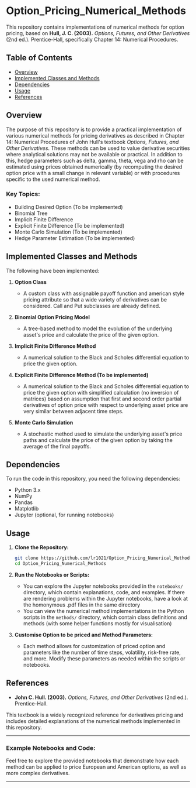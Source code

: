 # Option_Pricing_Numerical_Methods

This repository contains implementations of numerical methods for option pricing, based on **Hull, J. C. (2003).** *Options, Futures, and Other Derivatives* (2nd ed.). Prentice-Hall, specifically Chapter 14: Numerical Procedures.

## Table of Contents
- [Overview](#overview)
- [Implemented Classes and Methods](#implemented-methods)
- [Dependencies](#dependencies)
- [Usage](#usage)
- [References](#references)

## Overview

The purpose of this repository is to provide a practical implementation of various numerical methods for pricing derivatives as described in Chapter 14: Numerical Procedures of John Hull's textbook *Options, Futures, and Other Derivatives*. These methods can be used to value derivative securities where analytical solutions may not be available or practical.
In addition to this, hedge parameters such as delta, gamma, theta, vega and rho can be estimated using prices obtained numerically (by recomputing the desired option price with a small change in relevant variable) or with procedures specific to the used numerical method.

### Key Topics:
- Building Desired Option (To be implemented)
- Binomial Tree
- Implicit Finite Difference
- Explicit Finite Difference (To be implemented)
- Monte Carlo Simulation (To be implemented)
- Hedge Parameter Estimation (To be implemented)

## Implemented Classes and Methods

The following have been implemented:

1. **Option Class**
   - A custom class with assignable payoff function and american style pricing attribute
   so that a wide variety of derivatives can be considered. Call and Put subclasses are already defined.

2. **Binomial Option Pricing Model**
   - A tree-based method to model the evolution of the underlying asset's price and calculate the price of the given option.

3. **Implicit Finite Difference Method**
   - A numerical solution to the Black and Scholes differential equation to price
   the given option.

4. **Explicit Finite Difference Method (To be implemented)**
   - A numerical solution to the Black and Scholes differential equation to price
   the given option with simplified calculation (no inversion of matrices) based on
   assumption that first and second order partial derivatives of option price with respect to underlying asset price are very similar between adjacent time steps.

5. **Monte Carlo Simulation**
   - A stochastic method used to simulate the underlying asset's price paths and calculate the price of the given option by taking the average of the final payoffs.

## Dependencies

To run the code in this repository, you need the following dependencies:

- Python 3.x
- NumPy
- Pandas
- Matplotlib
- Jupyter (optional, for running notebooks)

## Usage

1. **Clone the Repository:**

   ```bash
   git clone https://github.com/lr1021/Option_Pricing_Numerical_Methods.git
   cd Option_Pricing_Numerical_Methods
   ```

2. **Run the Notebooks or Scripts:**
   - You can explore the Jupyter notebooks provided in the `notebooks/` directory, which contain explanations, code, and examples. If there are rendering problems within the Jupyter notebooks, have a look at the homonymous .pdf files in the same directory
   - You can view the numerical method implementations in the Python scripts in the `methods/` directory, which contain class definitions and methods (with some helper functions mostly for visualisation)

3. **Customise Option to be priced and Method Parameters:**
   - Each method allows for customization of priced option and parameters like the number of time steps, volatility, risk-free rate, and more. Modify these parameters as needed within the scripts or notebooks.

## References

- **John C. Hull. (2003).** *Options, Futures, and Other Derivatives* (2nd ed.). Prentice-Hall.

This textbook is a widely recognized reference for derivatives pricing and includes detailed explanations of the numerical methods implemented in this repository.

---

### Example Notebooks and Code:

Feel free to explore the provided notebooks that demonstrate how each method can be applied to price European and American options, as well as more complex derivatives.

---

